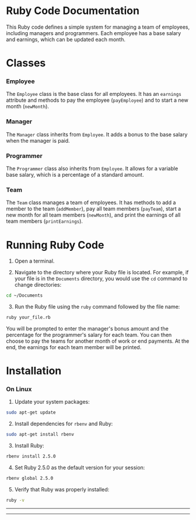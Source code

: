 # Ruby Code Documentation

This Ruby code defines a simple system for managing a team of employees, including managers and programmers. Each employee has a base salary and earnings, which can be updated each month.

# Classes

### Employee

The `Employee` class is the base class for all employees. It has an `earnings` attribute and methods to pay the employee (`payEmployee`) and to start a new month (`newMonth`).

### Manager

The `Manager` class inherits from `Employee`. It adds a bonus to the base salary when the manager is paid.

### Programmer

The `Programmer` class also inherits from `Employee`. It allows for a variable base salary, which is a percentage of a standard amount.

### Team

The `Team` class manages a team of employees. It has methods to add a member to the team (`addMember`), pay all team members (`payTeam`), start a new month for all team members (`newMonth`), and print the earnings of all team members (`printEarnings`).

# Running Ruby Code

1. Open a terminal.

2. Navigate to the directory where your Ruby file is located. For example, if your file is in the `Documents` directory, you would use the `cd` command to change directories:
```bash
cd ~/Documents
```

3. Run the Ruby file using the `ruby` command followed by the file name:
```bash
ruby your_file.rb
```

You will be prompted to enter the manager's bonus amount and the percentage for the programmer's salary for each team. You can then choose to pay the teams for another month of work or end payments. At the end, the earnings for each team member will be printed.

# Installation

### On Linux

1. Update your system packages:
```bash
sudo apt-get update
```

2. Install dependencies for `rbenv` and Ruby:
```bash
sudo apt-get install rbenv
```

3. Install Ruby:
```bash
rbenv install 2.5.0
```

4. Set Ruby 2.5.0 as the default version for your session:
```bash
rbenv global 2.5.0
```

5. Verify that Ruby was properly installed:
```bash
ruby -v
```

---
---